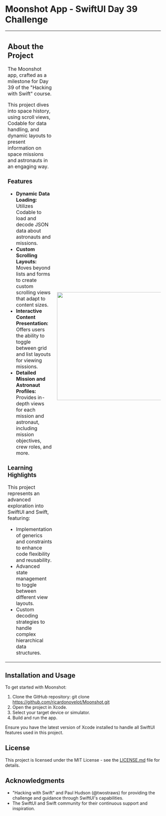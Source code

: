 # Moonshot App - SwiftUI Day 39 Challenge

<table>
<tr>
<td>

## About the Project

The Moonshot app, crafted as a milestone for Day 39 of the "Hacking with Swift" course.

This project dives into space history, using scroll views, Codable for data handling, and dynamic layouts to present information on space missions and astronauts in an engaging way.

### Features

- **Dynamic Data Loading:** Utilizes Codable to load and decode JSON data about astronauts and missions.
- **Custom Scrolling Layouts:** Moves beyond lists and forms to create custom scrolling views that adapt to content sizes.
- **Interactive Content Presentation:** Offers users the ability to toggle between grid and list layouts for viewing missions.
- **Detailed Mission and Astronaut Profiles:** Provides in-depth views for each mission and astronaut, including mission objectives, crew roles, and more.

### Learning Highlights

This project represents an advanced exploration into SwiftUI and Swift, featuring:
- Implementation of generics and constraints to enhance code flexibility and reusability.
- Advanced state management to toggle between different view layouts.
- Custom decoding strategies to handle complex hierarchical data structures.

</td>
<td>

<img src="https://github.com/ricardonovelot/Moonshot/assets/84286086/63e9c612-1b0e-4d8c-b00b-a08ad800ab13" width="350">

</td>
</tr>
</table>

## Installation and Usage

To get started with Moonshot:

1. Clone the GitHub repository: git clone https://github.com/ricardonovelot/Moonshot.git
2. Open the project in Xcode.
3. Select your target device or simulator.
4. Build and run the app.

Ensure you have the latest version of Xcode installed to handle all SwiftUI features used in this project.

## License

This project is licensed under the MIT License - see the [LICENSE.md](LICENSE.md) file for details.

## Acknowledgments

- "Hacking with Swift" and Paul Hudson (@twostraws) for providing the challenge and guidance through SwiftUI's capabilities.
- The SwiftUI and Swift community for their continuous support and inspiration.
